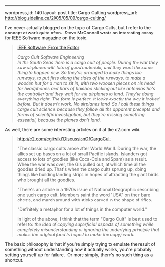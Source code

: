 --- 
wordpress_id: 140
layout: post
title: Cargo Culting
wordpress_url: http://blog.sideline.ca/2005/05/09/cargo-culting/

<p>I've never actually blogged on the topic of Cargo Cults, but I refer to the concept at work quite often.  Steve McConnell wrote an interesting essay for IEEE Software magazine on the topic.</p>
<blockquote>
<p><a href="http://www.stevemcconnell.com/ieeesoftware/eic10.htm">IEEE Software, From the Editor</a></p>
<p><em>Cargo Cult Software Engineering<br />In the South Seas there is a cargo cult of people. During the war they saw airplanes with lots of good materials, and they want the same thing to happen now. So they've arranged to make things like runways, to put fires along the sides of the runways, to make a wooden hut for a man to sit in, with two wooden pieces on his head for headphones and bars of bamboo sticking out like antennas'he's the controller'and they wait for the airplanes to land. They're doing everything right. The form is perfect. It looks exactly the way it looked before. But it doesn't work. No airplanes land. So I call these things cargo cult science, because they follow all the apparent precepts and forms of scientific investigation, but they're missing something essential, because the planes don't land. </em></p></blockquote>
<p>As well, there are some interesting articles on it at the c2.com wiki.</p>
<blockquote>
<p><a href="http://c2.com/cgi/wiki'DiscussionOfCargoCult">http://c2.com/cgi/wiki'DiscussionOfCargoCult</a></p>
<p>"The classic cargo cults arose after World War II. During the war, the allies set up bases on a lot of small Pacific islands. Islanders got access to lots of goodies (like Coca-Cola and Spam) as a result. When the war was over, the GIs pulled out, at which time all the goodies dried up. That's when the cargo cults sprung up, doing things like building landing strips in hopes of attracting the giant birds who brought all the goodies. </p>
<p></p>
<p>"There's an article in a 1970s issue of National Geographic describing one such cargo cult. Members paint the word "USA" on their bare chests, and march around with sticks carved in the shape of rifles. </p>
<p></p>
<p>"Definitely a metaphor for a lot of things in the computer world." </p>
<p></p>
<p>In light of the above, I think that the term "Cargo Cult" is best used to refer to: <em>the idea of copying superficial aspects of something while completely misunderstanding or ignoring the underlying principle that makes the original (and is hoped to make the copy) work.</em> </p></blockquote>
<p>The basic philosophy is that if you're simply trying to emulate the result of something without understanding how it actually works, you're probably setting yourself up for failure.  Or more simply, there's no such thing as a shortcut.</p>
